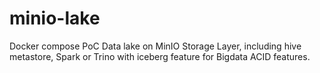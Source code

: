 # minio-lake
Docker compose PoC Data lake on MinIO Storage Layer, including hive metastore, Spark or Trino with iceberg feature for Bigdata ACID features.
